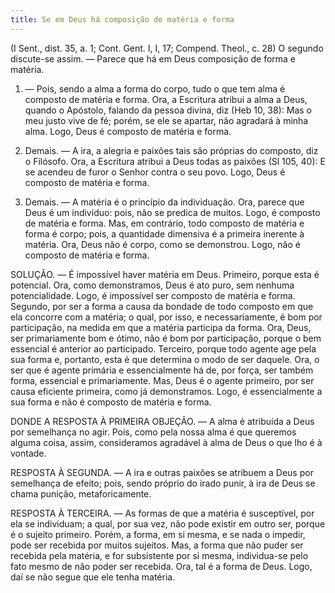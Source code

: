 ```yaml
---
title: Se em Deus há composição de matéria e forma
---
```


(I Sent., dist. 35, a. 1; Cont. Gent. I, I, 17; Compend. Theol., c. 28)
  O segundo discute-se assim. — Parece que há em Deus composição de forma e matéria.  

1. — Pois, sendo a alma a forma do corpo, tudo o que tem alma é composto de  matéria e forma. Ora, a Escritura atribui a alma a Deus, quando o Apóstolo, falando da pessoa divina, diz (Heb 10, 38): Mas o meu justo vive de fé; porém, se ele se apartar, não agradará à minha alma. Logo, Deus é composto de matéria e forma.  

2. Demais. — A ira, a alegria e paixões tais são próprias do composto, diz o Filósofo. Ora, a Escritura atribui a Deus todas as paixões (Sl 105, 40): E se acendeu de furor o Senhor contra o seu povo. Logo, Deus é composto de matéria e forma.  

3. Demais. — A matéria é o princípio da individuação. Ora, parece que Deus é um indivíduo: pois, não se predica de muitos. Logo, é composto de matéria e forma. Mas, em contrário, todo composto de matéria e forma é corpo; pois, a quantidade dimensiva é a primeira inerente à matéria. Ora, Deus não é corpo, como se demonstrou. Logo, não é composto de matéria e forma.  

SOLUÇÃO. — É impossível haver matéria em Deus. Primeiro, porque esta é potencial. Ora, como demonstramos, Deus é ato puro, sem nenhuma potencialidade. Logo, é impossível ser composto de matéria e forma. Segundo, por ser a forma a causa da bondade de todo composto em que ela concorre com a matéria; o qual, por isso, e necessariamente, é bom por participação, na medida em que a matéria participa da forma. Ora, Deus, ser primariamente bom e ótimo, não é bom por participação, porque o bem essencial é anterior ao participado. Terceiro, porque todo agente age pela sua forma e, portanto, esta é que determina o modo de ser daquele. Ora, o ser que é agente primária e essencialmente há de, por força, ser também forma, essencial e primariamente. Mas, Deus é o agente primeiro, por ser causa eficiente primeira, como já demonstramos. Logo, é essencialmente a sua forma e não é composto de matéria e forma.  

DONDE A RESPOSTA À PRIMEIRA OBJEÇÃO. — A alma é atribuída a Deus por semelhança no agir. Pois, como pela nossa alma é que queremos alguma coisa, assim, consideramos agradável à alma de Deus o que lho é à vontade.  

RESPOSTA À SEGUNDA. — A ira e outras paixões se atribuem a Deus por semelhança de efeito; pois, sendo próprio do irado punir, à ira de Deus se chama punição, metaforicamente.  

RESPOSTA À TERCEIRA. — As formas de que a matéria é susceptível, por ela se individuam; a qual, por sua vez, não pode existir em outro ser, porque é o sujeito primeiro. Porém, a forma, em si mesma, e se nada o impedir, pode ser recebida por muitos sujeitos. Mas, a forma que não puder ser recebida pela matéria, e for subsistente por si mesma, individua-se pelo fato mesmo de não poder ser recebida. Ora, tal é a forma de Deus. Logo, daí se não segue que ele tenha matéria.